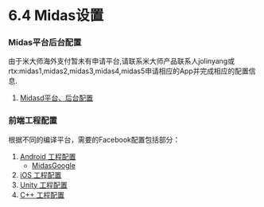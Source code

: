 # 6.4 Midas设置

### Midas平台后台配置

由于米大师海外支付暂未有申请平台,请联系米大师产品联系人jolinyang或rtx:midas1,midas2,midas3,midas4,midas5申请相应的App并完成相应的配置信息.

1. [Midasd平台、后台配置](Midas/developer.md)

### 前端工程配置
根据不同的编译平台，需要的Facebook配置包括部分：

1. [Android 工程配置](Midas/android.md)
   * [MidasGoogle](../Unity/Channel/Midas/midasgoogle.md)
2. [iOS 工程配置](Midas/ios.md)
3. [Unity 工程配置](Midas/unity.md)
4. [C++ 工程配置](Midas/cpp.md) 
